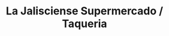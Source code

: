 ---
title: "La Jalisciense Supermercado / Taqueria"
url: /detroit/la-jalisciense-supermercado-taqueria/
shop: supermarket
---